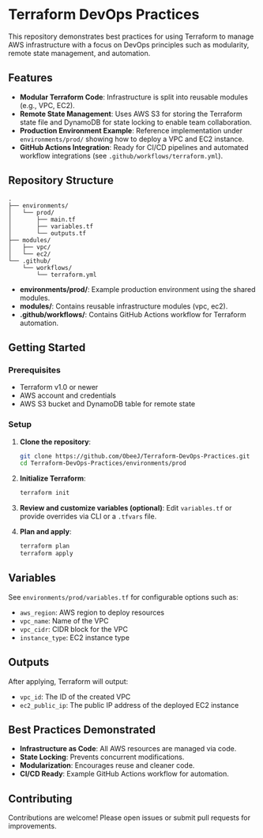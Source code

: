 # Terraform DevOps Practices

This repository demonstrates best practices for using Terraform to manage AWS infrastructure with a focus on DevOps principles such as modularity, remote state management, and automation.

## Features

- **Modular Terraform Code**: Infrastructure is split into reusable modules (e.g., VPC, EC2).
- **Remote State Management**: Uses AWS S3 for storing the Terraform state file and DynamoDB for state locking to enable team collaboration.
- **Production Environment Example**: Reference implementation under `environments/prod/` showing how to deploy a VPC and EC2 instance.
- **GitHub Actions Integration**: Ready for CI/CD pipelines and automated workflow integrations (see `.github/workflows/terraform.yml`).

## Repository Structure

```
.  
├── environments/  
│   └── prod/  
│       ├── main.tf  
│       ├── variables.tf  
│       └── outputs.tf  
├── modules/  
│   ├── vpc/  
│   └── ec2/  
└── .github/  
    └── workflows/  
        └── terraform.yml  
```

- **environments/prod/**: Example production environment using the shared modules.
- **modules/**: Contains reusable infrastructure modules (vpc, ec2).
- **.github/workflows/**: Contains GitHub Actions workflow for Terraform automation.

## Getting Started

### Prerequisites

- Terraform v1.0 or newer
- AWS account and credentials
- AWS S3 bucket and DynamoDB table for remote state

### Setup

1. **Clone the repository**:
   ```bash
   git clone https://github.com/ObeeJ/Terraform-DevOps-Practices.git  
   cd Terraform-DevOps-Practices/environments/prod  
   ```

2. **Initialize Terraform**:
   ```bash
   terraform init  
   ```

3. **Review and customize variables (optional)**:
   Edit `variables.tf` or provide overrides via CLI or a `.tfvars` file.

4. **Plan and apply**:
   ```bash
   terraform plan  
   terraform apply  
   ```

## Variables

See `environments/prod/variables.tf` for configurable options such as:

- `aws_region`: AWS region to deploy resources
- `vpc_name`: Name of the VPC
- `vpc_cidr`: CIDR block for the VPC
- `instance_type`: EC2 instance type

## Outputs

After applying, Terraform will output:

- `vpc_id`: The ID of the created VPC
- `ec2_public_ip`: The public IP address of the deployed EC2 instance

## Best Practices Demonstrated

- **Infrastructure as Code**: All AWS resources are managed via code.
- **State Locking**: Prevents concurrent modifications.
- **Modularization**: Encourages reuse and cleaner code.
- **CI/CD Ready**: Example GitHub Actions workflow for automation.

## Contributing

Contributions are welcome! Please open issues or submit pull requests for improvements. 

